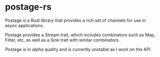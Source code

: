 # postage-rs
Postage is a Rust library that provides a rich set of channels for use in async applications.

Postage provides a Stream trait, which includes combinators such as Map, Filter, etc, as well as a Sink trait with similar combinators.

Postage is in *alpha* quality and is currently unstable as I work on the API.